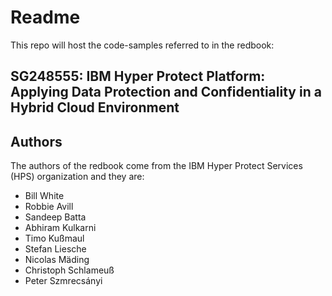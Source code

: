 # Readme
This repo will host the code-samples referred to in the redbook: 

## SG248555: IBM Hyper Protect Platform: Applying Data Protection and Confidentiality in a Hybrid Cloud Environment

## Authors
The authors of the redbook come from the IBM Hyper Protect Services (HPS) organization and they are:
- Bill White
- Robbie Avill
- Sandeep Batta
- Abhiram Kulkarni
- Timo Kußmaul
- Stefan Liesche
- Nicolas Mäding
- Christoph Schlameuß
- Peter Szmrecsányi
